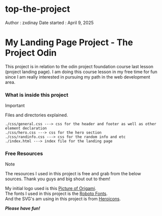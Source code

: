 # top-the-project

Author : zxdinay
Date started : April 9, 2025

# My Landing Page Project - The Project Odin

This project is in relation to the odin project foundation course last lesson (project landing page). I am doing this course lesson in my free time for fun since I am really interested in pursuing my path in the web development area.

### What is inside this project

> [!IMPORTANT]
> Files and directories explained.

```
./css/general.css ---> css for the header and footer as well as other element declaration
./css/hero.css ---> css for the hero section
./css/randinfo.css ---> css for the random info and etc
./index.html ---> index file for the landing page
```

### Free Resources

> [!NOTE]
> The resources I used in this project is free and grab from the below sources. Thank you guys and big shout out to them!

My initial logo used is this [Picture of Origami](https://pixabay.com/vectors/logo-origami-bird-flying-blue-1913689).\
The fonts I used in this project is the [Roboto Fonts](https://fonts.google.com/selection?query=Roboto).\
And the SVG's am using in this project is from [Heroicons](https://heroicons.com/solid).

**_Please have fun!_**
